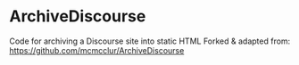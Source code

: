 # ArchiveDiscourse
Code for archiving a Discourse site into static HTML
Forked & adapted from: https://github.com/mcmcclur/ArchiveDiscourse
